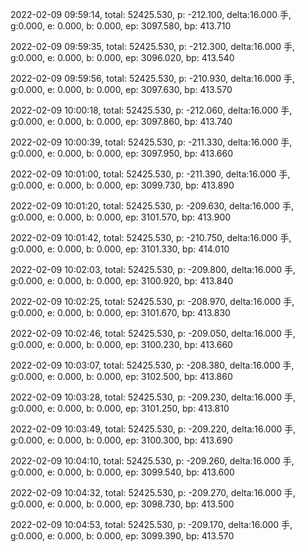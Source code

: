 2022-02-09 09:59:14, total: 52425.530, p: -212.100, delta:16.000 手, g:0.000, e: 0.000, b: 0.000, ep: 3097.580, bp: 413.710

2022-02-09 09:59:35, total: 52425.530, p: -212.300, delta:16.000 手, g:0.000, e: 0.000, b: 0.000, ep: 3096.020, bp: 413.540

2022-02-09 09:59:56, total: 52425.530, p: -210.930, delta:16.000 手, g:0.000, e: 0.000, b: 0.000, ep: 3097.630, bp: 413.570

2022-02-09 10:00:18, total: 52425.530, p: -212.060, delta:16.000 手, g:0.000, e: 0.000, b: 0.000, ep: 3097.860, bp: 413.740

2022-02-09 10:00:39, total: 52425.530, p: -211.330, delta:16.000 手, g:0.000, e: 0.000, b: 0.000, ep: 3097.950, bp: 413.660

2022-02-09 10:01:00, total: 52425.530, p: -211.390, delta:16.000 手, g:0.000, e: 0.000, b: 0.000, ep: 3099.730, bp: 413.890

2022-02-09 10:01:20, total: 52425.530, p: -209.630, delta:16.000 手, g:0.000, e: 0.000, b: 0.000, ep: 3101.570, bp: 413.900

2022-02-09 10:01:42, total: 52425.530, p: -210.750, delta:16.000 手, g:0.000, e: 0.000, b: 0.000, ep: 3101.330, bp: 414.010

2022-02-09 10:02:03, total: 52425.530, p: -209.800, delta:16.000 手, g:0.000, e: 0.000, b: 0.000, ep: 3100.920, bp: 413.840

2022-02-09 10:02:25, total: 52425.530, p: -208.970, delta:16.000 手, g:0.000, e: 0.000, b: 0.000, ep: 3101.670, bp: 413.830

2022-02-09 10:02:46, total: 52425.530, p: -209.050, delta:16.000 手, g:0.000, e: 0.000, b: 0.000, ep: 3100.230, bp: 413.660

2022-02-09 10:03:07, total: 52425.530, p: -208.380, delta:16.000 手, g:0.000, e: 0.000, b: 0.000, ep: 3102.500, bp: 413.860

2022-02-09 10:03:28, total: 52425.530, p: -209.230, delta:16.000 手, g:0.000, e: 0.000, b: 0.000, ep: 3101.250, bp: 413.810

2022-02-09 10:03:49, total: 52425.530, p: -209.220, delta:16.000 手, g:0.000, e: 0.000, b: 0.000, ep: 3100.300, bp: 413.690

2022-02-09 10:04:10, total: 52425.530, p: -209.260, delta:16.000 手, g:0.000, e: 0.000, b: 0.000, ep: 3099.540, bp: 413.600

2022-02-09 10:04:32, total: 52425.530, p: -209.270, delta:16.000 手, g:0.000, e: 0.000, b: 0.000, ep: 3098.730, bp: 413.500

2022-02-09 10:04:53, total: 52425.530, p: -209.170, delta:16.000 手, g:0.000, e: 0.000, b: 0.000, ep: 3099.390, bp: 413.570